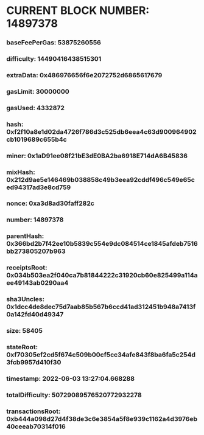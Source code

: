 # CURRENT BLOCK NUMBER: 14897378

### baseFeePerGas: 53875260556
### difficulty: 14490416438515301
### extraData: 0x486976656f6e2072752d6865617679
### gasLimit: 30000000
### gasUsed: 4332872
### hash: 0xf2f10a8e1d02da4726f786d3c525db6eea4c63d900964902cb1019689c655b4c
### miner: 0x1aD91ee08f21bE3dE0BA2ba6918E714dA6B45836
### mixHash: 0x212d9ae5e146469b038858c49b3eea92cddf496c549e65ced94317ad3e8cd759
### nonce: 0xa3d8ad30faff282c
### number: 14897378
### parentHash: 0x366bd2b7f42ee10b5839c554e9dc084514ce1845afdeb7516bb273805207b963
### receiptsRoot: 0x034b503ea2f040ca7b81844222c31920cb60e825499a114aee49143ab0290aa4
### sha3Uncles: 0x1dcc4de8dec75d7aab85b567b6ccd41ad312451b948a7413f0a142fd40d49347
### size: 58405
### stateRoot: 0xf70305ef2cd5f674c509b00cf5cc34afe843f8ba6fa5c254d3fcb9957d410f30
### timestamp: 2022-06-03 13:27:04.668288
### totalDifficulty: 50729089576520772932278
### transactionsRoot: 0xb444a098d27d4f38de3c6e3854a5f8e939c1162a4d3976eb40ceeab70314f016
